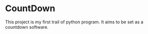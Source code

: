 # CountDown
This project is my first trail of python program. It aims to be set as a countdown software.
